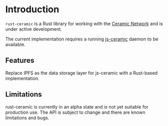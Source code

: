 # Introduction

`rust-ceramic` is a Rust library for working with the [Ceramic Network](https://ceramic.network) and is under active development.

The current implementation requires a running [js-ceramic](https://github.com/ceramicnetwork/js-ceramic) daemon to be available.

## Features

Replace IPFS as the data storage layer for js-ceramic with a Rust-based implementation.

## Limitations

rust-ceramic is currently in an alpha state and is not yet suitable for production use. The API is subject to change and there are known limitations and bugs.